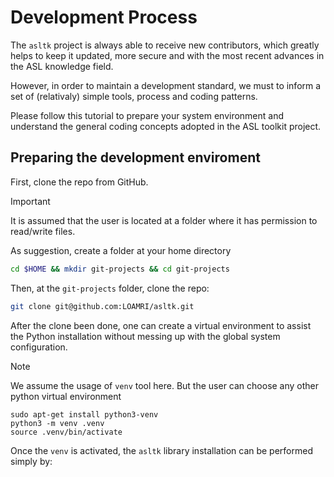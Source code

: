 # Development Process

The `asltk` project is always able to receive new contributors, which greatly helps to keep it updated, more secure and with the most recent advances in the ASL knowledge field.

However, in order to maintain a development standard, we must to inform a set of (relativaly) simple tools, process and coding patterns.

Please follow this tutorial to prepare your system environment and understand the general coding concepts adopted in the ASL toolkit project.

## Preparing the development enviroment

First, clone the repo from GitHub.

> [!IMPORTANT]
> It is assumed that the user is located at a folder where it has permission to read/write files. 

As suggestion, create a folder at your home directory  

```bash
cd $HOME && mkdir git-projects && cd git-projects
```

Then, at the `git-projects` folder, clone the repo:

```bash
git clone git@github.com:LOAMRI/asltk.git
```

After the clone been done, one can create a virtual environment to assist the Python installation without messing up with the global system configuration.

> [!NOTE]
> We assume the usage of `venv` tool here. But the user can choose any other python virtual environment

```
sudo apt-get install python3-venv
python3 -m venv .venv
source .venv/bin/activate
```

Once the `venv` is activated, the `asltk` library installation can be performed simply by:

